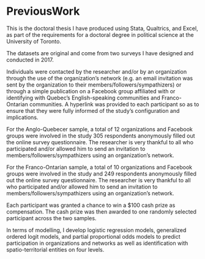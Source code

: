 # PreviousWork
This is the doctoral thesis I have produced using Stata, Qualtrics, and Excel, as part of the requirements for a doctoral degree in political science at the University of Toronto.

The datasets are original and come from two surveys I have designed and conducted in 2017. 

Individuals were contacted by the researcher and/or by an organization through the use of the organization’s network (e.g. an email invitation was sent by the organization to their members/followers/sympathizers) or through a simple publication on a Facebook group affiliated with or identifying with Quebec’s English-speaking communities and Franco-Ontarian communities. A hyperlink was provided to each participant so as to ensure that they were fully informed of the study’s configuration and implications. 

For the Anglo-Quebecer sample, a total of 12 organizations and Facebook groups were involved in the study 305 respondents anonymously filled out the online survey questionnaire. The researcher is very thankful to all who participated and/or allowed him to send an invitation to members/followers/sympathizers using an organization’s network.

For the Franco-Ontarian sample, a total of 10 organizations and Facebook groups were involved in the study and 249 respondents anonymously filled out the online survey questionnaire. The researcher is very thankful to all who participated and/or allowed him to send an invitation to members/followers/sympathizers using an organization’s network.

Each participant was granted a chance to win a $100 cash prize as compensation. The cash prize was then awarded to one randomly selected participant across the two samples.

In terms of modelling, I develop logistic regression models, generalized ordered logit models, and partial proportional odds models to predict participation in organizations and networks as well as identification with spatio-territorial entities on four levels.
